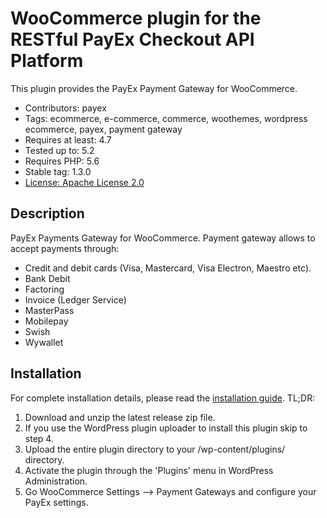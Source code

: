 # WooCommerce plugin for the RESTful PayEx Checkout API Platform

This plugin provides the PayEx Payment Gateway for WooCommerce.

* Contributors: payex
* Tags: ecommerce, e-commerce, commerce, woothemes, wordpress ecommerce, payex, payment gateway
* Requires at least: 4.7
* Tested up to: 5.2
* Requires PHP: 5.6
* Stable tag: 1.3.0
* [License: Apache License 2.0](http://www.apache.org/licenses/LICENSE-2.0)

## Description

PayEx Payments Gateway for WooCommerce. Payment gateway allows to accept payments through:

* Credit and debit cards (Visa, Mastercard, Visa Electron, Maestro etc).
* Bank Debit
* Factoring
* Invoice (Ledger Service)
* MasterPass
* Mobilepay
* Swish
* Wywallet


## Installation

For complete installation details, please read the [installation guide](installation-guide.md). TL;DR:

1. Download and unzip the latest release zip file.
2. If you use the WordPress plugin uploader to install this plugin skip to step 4.
3. Upload the entire plugin directory to your /wp-content/plugins/ directory.
4. Activate the plugin through the 'Plugins' menu in WordPress Administration.
5. Go WooCommerce Settings --> Payment Gateways and configure your PayEx settings.
